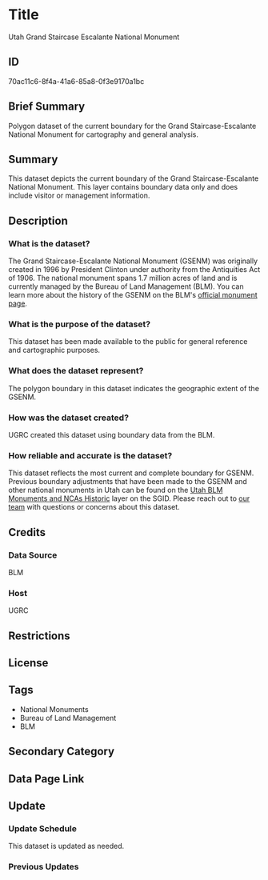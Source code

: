 # Title

Utah Grand Staircase Escalante National Monument

## ID

70ac11c6-8f4a-41a6-85a8-0f3e9170a1bc

<!--- The index has two GSENM layers, a special management and a recreation management one. Do we know which one this dataset is? --->

## Brief Summary

Polygon dataset of the current boundary for the Grand Staircase-Escalante National Monument for cartography and general analysis.

## Summary

This dataset depicts the current boundary of the Grand Staircase-Escalante National Monument. This layer contains boundary data only and does include visitor or management information.

## Description

### What is the dataset?

The Grand Staircase-Escalante National Monument (GSENM) was originally created in 1996 by President Clinton under authority from the Antiquities Act of 1906. The national monument spans 1.7 million acres of land and is currently managed by the Bureau of Land Management (BLM). You can learn more about the history of the GSENM on the BLM's [official monument page](https://www.blm.gov/programs/national-conservation-lands/utah/grand-staircase-escalante-national-monument).

### What is the purpose of the dataset?

This dataset has been made available to the public for general reference and cartographic purposes.

### What does the dataset represent?

The polygon boundary in this dataset indicates the geographic extent of the GSENM.

### How was the dataset created?

UGRC created this dataset using boundary data from the BLM.

### How reliable and accurate is the dataset?

This dataset reflects the most current and complete boundary for GSENM. Previous boundary adjustments that have been made to the GSENM and other national monuments in Utah can be found on the [Utah BLM Monuments and NCAs Historic](https://opendata.gis.utah.gov/datasets/d5560a571a86436fbb3a664c3edd5488_0/explore?location=37.710468%2C-111.750759%2C-1.00) layer on the SGID. Please reach out to [our team](https://gis.utah.gov/contact/) with questions or concerns about this dataset.

## Credits

### Data Source

BLM

### Host

UGRC

## Restrictions

## License

## Tags

- National Monuments
- Bureau of Land Management
- BLM

## Secondary Category

## Data Page Link

## Update

### Update Schedule

This dataset is updated as needed.

### Previous Updates
